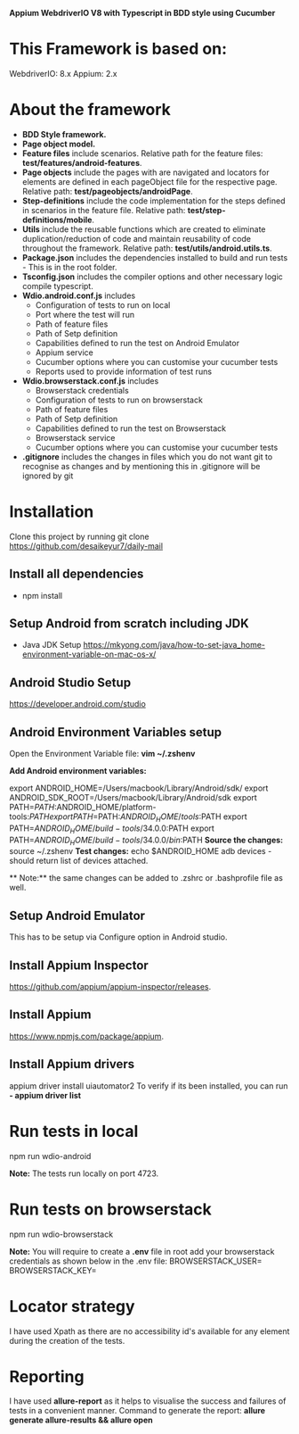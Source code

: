 **Appium WebdriverIO V8 with Typescript in BDD style using Cucumber**

# This Framework is based on:
WebdriverIO: 8.x
Appium: 2.x

# About the framework
- **BDD Style framework.**
- **Page object model.**
- **Feature files** include scenarios. Relative path for the feature files: **test/features/android-features**.
- **Page objects** include the pages with are navigated and locators for elements are defined in each pageObject file for the respective page. Relative path: **test/pageobjects/androidPage**.
- **Step-definitions** include the code implementation for the steps defined in scenarios in the feature file. Relative path: **test/step-definitions/mobile**.
- **Utils** include the reusable functions which are created to eliminate duplication/reduction of code and maintain reusability of code throughout the framework. Relative path: **test/utils/android.utils.ts**.
- **Package.json** includes the dependencies installed to build and run tests - This is in the root folder.
- **Tsconfig.json** includes the compiler options and other necessary logic compile typescript.
- **Wdio.android.conf.js** includes 
    - Configuration of tests to run on local
    - Port where the test will run
    - Path of feature files
    - Path of Setp definition
    - Capabilities defined to run the test on Android Emulator
    - Appium service
    - Cucumber options where you can customise your cucumber tests
    - Reports used to provide information of test runs
- **Wdio.browserstack.conf.js** includes
    - Browserstack credentials
    - Configuration of tests to run on browserstack
    - Path of feature files
    - Path of Setp definition
    - Capabilities defined to run the test on Browserstack
    - Browserstack service
    - Cucumber options where you can customise your cucumber tests 
- **.gitignore** includes the changes in files which you do not want git to recognise as changes and by mentioning this in .gitignore will be ignored by git

# Installation
Clone this project by running
git clone https://github.com/desaikeyur7/daily-mail

## Install all dependencies
- npm install

## Setup Android from scratch including JDK
- Java JDK Setup
  https://mkyong.com/java/how-to-set-java_home-environment-variable-on-mac-os-x/
  
## Android Studio Setup
  https://developer.android.com/studio
  
## Android Environment Variables setup
  Open the Environment Variable file: **vim ~/.zshenv**
  
  **Add Android environment variables:**
  
  export ANDROID_HOME=/Users/macbook/Library/Android/sdk/
  export ANDROID_SDK_ROOT=/Users/macbook/Library/Android/sdk
  export PATH=$PATH:$ANDROID_HOME/platform-tools:$PATH
  export PATH=$PATH:$ANDROID_HOME/tools:$PATH
  export PATH=$ANDROID_HOME/build-tools/34.0.0:$PATH
  export PATH=$ANDROID_HOME/build-tools/34.0.0/bin:$PATH
  **Source the changes:**
  source ~/.zshenv
  **Test changes:**
  echo $ANDROID_HOME
  adb devices - should return list of devices attached.
  
 ** Note:** the same changes can be added to .zshrc or .bashprofile file as well.

## Setup Android Emulator
  This has to be setup via Configure option in Android studio.

## Install Appium Inspector
  https://github.com/appium/appium-inspector/releases.

## Install Appium
  https://www.npmjs.com/package/appium.

## Install Appium drivers
  appium driver install uiautomator2
  To verify if its been installed, you can run **- appium driver list**

  
# Run tests in local
  npm run wdio-android

  **Note:** The tests run locally on port 4723.


# Run tests on browserstack
  npm run wdio-browserstack

  **Note:** You will require to create a **.env** file in root add your browserstack credentials as shown below in the .env file:
  BROWSERSTACK_USER=<YourUserName>
  BROWSERSTACK_KEY=<YourAccessKey>


# Locator strategy
I have used Xpath as there are no accessibility id's available for any element during the creation of the tests. 


# Reporting 
I have used **allure-report** as it helps to visualise the success and failures of tests in a convenient manner. Command to generate the report:
**allure generate allure-results && allure open**


